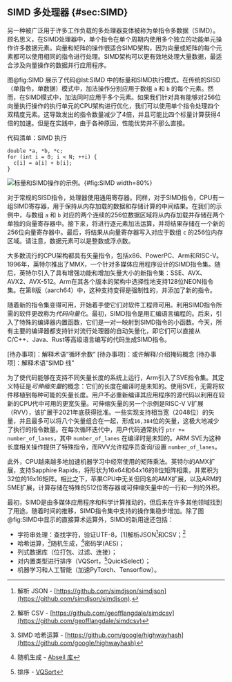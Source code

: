## SIMD 多处理器 {#sec:SIMD}

另一种被广泛用于许多工作负载的多处理器变体被称为单指令多数据（SIMD）。顾名思义，在SIMD处理器中，单个指令在单个周期内使用多个独立的功能单元操作许多数据元素。向量和矩阵的操作很适合SIMD架构，因为向量或矩阵的每个元素都可以使用相同的指令进行处理。SIMD架构可以更有效地处理大量数据，最适合涉及向量操作的数据并行应用程序。

图@fig:SIMD 展示了代码@lst:SIMD 中的标量和SIMD执行模式。在传统的SISD（单指令，单数据）模式中，加法操作分别应用于数组 `a` 和 `b` 的每个元素。然而，在SIMD模式中，加法同时应用于多个元素。如果我们针对具有能够对256位向量执行操作的执行单元的CPU架构进行优化，我们可以使用单个指令处理四个双精度元素。这导致发出的指令数量减少了4倍，并且可能比四个标量计算获得4倍的加速。但是在实践中，由于各种原因，性能优势并不那么直接。

代码清单：SIMD 执行

~~~~{#lst:SIMD .cpp}
double *a, *b, *c;
for (int i = 0; i < N; ++i) {
  c[i] = a[i] + b[i];
}
~~~~~~~~~~~~~~~~~~~~~~~~~~~~~~~~~~~~~~~~~~~~~~~~~

![标量和SIMD操作的示例。](../../img/uarch/SIMD.png){#fig:SIMD width=80%}

对于常规的SISD指令，处理器使用通用寄存器。同样，对于SIMD指令，CPU有一组SIMD寄存器，用于保持从内存加载的数据和存储计算的中间结果。在我们的示例中，与数组 `a` 和 `b` 对应的两个连续的256位数据区域将从内存加载并存储在两个单独的向量寄存器中。接下来，将进行逐元素加法运算，并将结果存储在一个新的256位向量寄存器中。最后，将结果从向量寄存器写入对应于数组 `c` 的256位内存区域。请注意，数据元素可以是整数或浮点数。

大多数流行的CPU架构都具有矢量指令，包括x86、PowerPC、Arm和RISC-V。1996年，英特尔推出了MMX，一个针对多媒体应用程序设计的SIMD指令集。随后，英特尔引入了具有增强功能和增加矢量大小的新指令集：SSE、AVX、AVX2、AVX-512。Arm在其各个版本的架构中选择性地支持128位NEON指令集。在第8版（aarch64）中，这种支持变得是强制性的，并添加了新的指令。

随着新的指令集变得可用，开始着手使它们对软件工程师可用。利用SIMD指令所需的软件更改称为*代码向量化*。最初，SIMD指令是用汇编语言编程的。后来，引入了特殊的编译器内置函数，它们是一对一映射到SIMD指令的小函数。今天，所有主要的编译器都支持针对流行处理器的自动矢量化，即它们可以直接从C/C++、Java、Rust等高级语言编写的代码生成SIMD指令。

[待办事项]：解释术语“循环余数”
[待办事项]：或许解释/介绍掩码概念
[待办事项]：解释术语“SIMD 线”

为了使代码能够在支持不同矢量长度的系统上运行，Arm引入了SVE指令集。其定义特征是*可伸缩矢量*的概念：它们的长度在编译时是未知的。使用SVE，无需将软件移植到每种可能的矢量长度。用户不必重新编译其应用程序的源代码以利用在较新的CPU代中可用的更宽矢量。可伸缩矢量的另一个示例是RISC-V V扩展（RVV），该扩展于2021年底获得批准。一些实现支持相当宽（2048位）的矢量，并且最多可以将八个矢量组合在一起，形成`16,384`位的矢量，这极大地减少了执行的指令数量。在每次循环迭代中，用户代码通常执行 `ptr += number_of_lanes`，其中 `number_of_lanes` 在编译时是未知的。ARM SVE为这种长度相关操作提供了特殊指令，而RVV允许程序员查询/设置 `number_of_lanes`。

此外，CPU越来越多地加速机器学习中经常使用的矩阵乘法。英特尔的AMX扩展，支持Sapphire Rapids，将形状为16x64和64x16的8位矩阵相乘，并累积为32位的16x16矩阵。相比之下，苹果CPU中无关但同名的AMX扩展，以及ARM的SME扩展，计算存储在特殊的512位寄存器或可伸缩矢量中的一行和一列的外积。

最初，SIMD是由多媒体应用程序和科学计算推动的，但后来在许多其他领域找到了用途。随着时间的推移，SIMD指令集中支持的操作集稳步增加。除了图@fig:SIMD中显示的直接算术运算外，SIMD的新用途还包括：

- 字符串处理：查找字符，验证UTF-8，[1]解析JSON[^2]和CSV；[^3]
- 哈希运算，[^4]随机生成，[^5]密码学(AES)；
- 列式数据库（位打包、过滤、连接）；
- 对内置类型进行排序（VQSort，[^6]QuickSelect）；
- 机器学习和人工智能（加速PyTorch、Tensorflow）。

[^1]: UTF-8 验证 - [https://github.com/rusticstuff/simdutf8](https://github.com/rusticstuff/simdutf8)
[^2]: 解析 JSON - [https://github.com/simdjson/simdjson](https://github.com/simdjson/simdjson).
[^3]: 解析 CSV - [https://github.com/geofflangdale/simdcsv](https://github.com/geofflangdale/simdcsv)
[^4]: SIMD 哈希运算 - [https://github.com/google/highwayhash](https://github.com/google/highwayhash)
[^5]: 随机生成 - [Abseil 库](https://github.com/abseil/abseil-cpp/blob/master/absl/random/internal/randen.h)
[^6]: 排序 - [VQSort](https://github.com/google/highway/tree/master/hwy/contrib/sort)